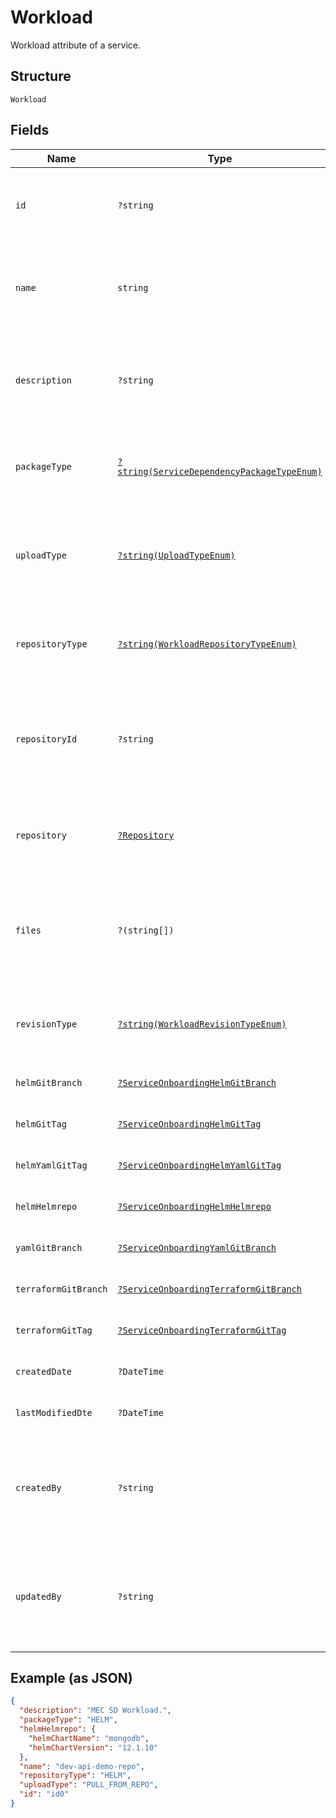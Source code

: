 
# Workload

Workload attribute of a service.

## Structure

`Workload`

## Fields

| Name | Type | Tags | Description | Getter | Setter |
|  --- | --- | --- | --- | --- | --- |
| `id` | `?string` | Optional | The auto-generated Id of the workload.<br>**Constraints**: *Maximum Length*: `64`, *Pattern*: `^[a-zA-Z0-9\-_]+$` | getId(): ?string | setId(?string id): void |
| `name` | `string` | Required | Name of the workload needs to be deployed.<br>**Constraints**: *Maximum Length*: `64`, *Pattern*: `^[a-zA-Z0-9\-_]+$` | getName(): string | setName(string name): void |
| `description` | `?string` | Optional | A brief workload description.<br>**Constraints**: *Maximum Length*: `500`, *Pattern*: `^[a-zA-Z0-9?$@#()\[\]'!,+\-=_:.&*%\s]+$` | getDescription(): ?string | setDescription(?string description): void |
| `packageType` | [`?string(ServiceDependencyPackageTypeEnum)`](../../doc/models/service-dependency-package-type-enum.md) | Optional | Deployment package type.<br>**Constraints**: *Maximum Length*: `100`, *Pattern*: `^[a-zA-Z0-9-_.]+$` | getPackageType(): ?string | setPackageType(?string packageType): void |
| `uploadType` | [`?string(UploadTypeEnum)`](../../doc/models/upload-type-enum.md) | Optional | Allowed values are: GIT files (PULL_FROM_REPO), MANUAL_UPLOAD.<br>**Constraints**: *Maximum Length*: `100`, *Pattern*: `^[a-zA-Z0-9-_.]+$` | getUploadType(): ?string | setUploadType(?string uploadType): void |
| `repositoryType` | [`?string(WorkloadRepositoryTypeEnum)`](../../doc/models/workload-repository-type-enum.md) | Optional | Repository types allowed: GIT/HELM.<br>**Constraints**: *Maximum Length*: `100`, *Pattern*: `^[a-zA-Z0-9-_.]+$` | getRepositoryType(): ?string | setRepositoryType(?string repositoryType): void |
| `repositoryId` | `?string` | Optional | In case of 'Pull files from my repository', The user can provide the existing repositoryID.<br>**Constraints**: *Maximum Length*: `64`, *Pattern*: `^[a-zA-Z0-9\-_]+$` | getRepositoryId(): ?string | setRepositoryId(?string repositoryId): void |
| `repository` | [`?Repository`](../../doc/models/repository.md) | Optional | Users can create a repository to maintain service artifacts. Repository would be either a Git or HELM repository. | getRepository(): ?Repository | setRepository(?Repository repository): void |
| `files` | `?(string[])` | Optional | Files which are being generated.<br>**Constraints**: *Maximum Items*: `10000`, *Maximum Length*: `10000`, *Pattern*: `^[a-zA-Z0-9?$@#()\[\]!,+\-=_:.&*%\s]+$` | getFiles(): ?array | setFiles(?array files): void |
| `revisionType` | [`?string(WorkloadRevisionTypeEnum)`](../../doc/models/workload-revision-type-enum.md) | Optional | Revision type can be a BRANCH or TAG.<br>**Constraints**: *Maximum Length*: `100`, *Pattern*: `^[a-zA-Z0-9-_.]+$` | getRevisionType(): ?string | setRevisionType(?string revisionType): void |
| `helmGitBranch` | [`?ServiceOnboardingHelmGitBranch`](../../doc/models/service-onboarding-helm-git-branch.md) | Optional | - | getHelmGitBranch(): ?ServiceOnboardingHelmGitBranch | setHelmGitBranch(?ServiceOnboardingHelmGitBranch helmGitBranch): void |
| `helmGitTag` | [`?ServiceOnboardingHelmGitTag`](../../doc/models/service-onboarding-helm-git-tag.md) | Optional | - | getHelmGitTag(): ?ServiceOnboardingHelmGitTag | setHelmGitTag(?ServiceOnboardingHelmGitTag helmGitTag): void |
| `helmYamlGitTag` | [`?ServiceOnboardingHelmYamlGitTag`](../../doc/models/service-onboarding-helm-yaml-git-tag.md) | Optional | - | getHelmYamlGitTag(): ?ServiceOnboardingHelmYamlGitTag | setHelmYamlGitTag(?ServiceOnboardingHelmYamlGitTag helmYamlGitTag): void |
| `helmHelmrepo` | [`?ServiceOnboardingHelmHelmrepo`](../../doc/models/service-onboarding-helm-helmrepo.md) | Optional | - | getHelmHelmrepo(): ?ServiceOnboardingHelmHelmrepo | setHelmHelmrepo(?ServiceOnboardingHelmHelmrepo helmHelmrepo): void |
| `yamlGitBranch` | [`?ServiceOnboardingYamlGitBranch`](../../doc/models/service-onboarding-yaml-git-branch.md) | Optional | - | getYamlGitBranch(): ?ServiceOnboardingYamlGitBranch | setYamlGitBranch(?ServiceOnboardingYamlGitBranch yamlGitBranch): void |
| `terraformGitBranch` | [`?ServiceOnboardingTerraformGitBranch`](../../doc/models/service-onboarding-terraform-git-branch.md) | Optional | - | getTerraformGitBranch(): ?ServiceOnboardingTerraformGitBranch | setTerraformGitBranch(?ServiceOnboardingTerraformGitBranch terraformGitBranch): void |
| `terraformGitTag` | [`?ServiceOnboardingTerraformGitTag`](../../doc/models/service-onboarding-terraform-git-tag.md) | Optional | - | getTerraformGitTag(): ?ServiceOnboardingTerraformGitTag | setTerraformGitTag(?ServiceOnboardingTerraformGitTag terraformGitTag): void |
| `createdDate` | `?DateTime` | Optional | The date on which the workload is created. | getCreatedDate(): ?\DateTime | setCreatedDate(?\DateTime createdDate): void |
| `lastModifiedDte` | `?DateTime` | Optional | The date when the created workload was last modified. | getLastModifiedDte(): ?\DateTime | setLastModifiedDte(?\DateTime lastModifiedDte): void |
| `createdBy` | `?string` | Optional | Identity of the user who created the workload.<br>**Constraints**: *Maximum Length*: `500`, *Pattern*: `^[a-zA-Z0-9?$@#()\[\]'!,+\-=_:.&*%\s]+$` | getCreatedBy(): ?string | setCreatedBy(?string createdBy): void |
| `updatedBy` | `?string` | Optional | Identity of the user who updated the workload.<br>**Constraints**: *Maximum Length*: `500`, *Pattern*: `^[a-zA-Z0-9?$@#()\[\]'!,+\-=_:.&*%\s]+$` | getUpdatedBy(): ?string | setUpdatedBy(?string updatedBy): void |

## Example (as JSON)

```json
{
  "description": "MEC SD Workload.",
  "packageType": "HELM",
  "helmHelmrepo": {
    "helmChartName": "mongodb",
    "helmChartVersion": "12.1.10"
  },
  "name": "dev-api-demo-repo",
  "repositoryType": "HELM",
  "uploadType": "PULL_FROM_REPO",
  "id": "id0"
}
```


